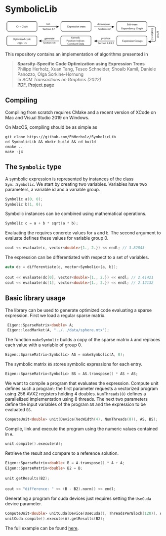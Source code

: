# SymbolicLib

![teaser](flow.png)

This repository contains an implementation of algorithms presented in

> **Sparsity-Specific Code Optimization using Expression Trees**<br/>
> Philipp Herholz,  Xuan Tang, Teseo Schneider, Shoaib Kamil, Daniele Panozzo, Olga Sorkine-Hornung<br/>
> In *ACM Transactions on Graphics (2022)*<br/>
> [PDF](https://igl.ethz.ch/projects/sscoet/sscoet_main.pdf),
> [Project page](https://igl.ethz.ch/projects/sscoet/)

## Compiling

Compiling from scratch requires CMake and a recent version of XCode on Mac and
Visual Studio 2019 on Windows.

On MacOS, compiling should be as simple as
```
git clone https://github.com/PhHerholz/SymbolicLib
cd SymbolicLib && mkdir build && cd build
cmake .. 
make -j4
```
## The `Symbolic` type

 A symbolic expression is represented by instances of the class `Sym::Symbolic`. We start by creating two variables. Variables have two parameters, a variable id and a variable group.

```cpp
Symbolic a(0, 0);
Symbolic b(1, 0);
```
Symbolic instances can be combined using mathematical operations.
```cpp 
Symbolic c = a + b * sqrt(a * b);
```
Evaluating the requires concrete values for `a` and `b`. The second argument to evaluate defines these values for variable group 0.
```cpp 
cout << evaluate(c, vector<double>{1., 2.}) << endl; // 3.82843
```
The expression can be differentiated with respect to a set of variables.
```cpp 
auto dc = differentiate(c, vector<Symbolic>{a, b});
   
cout << evaluate(dc[0], vector<double>{1., 2.}) << endl; // 2.41421
cout << evaluate(dc[1], vector<double>{1., 2.}) << endl; // 2.12132
```

## Basic library usage
The library can be used to generate optimized code evaluating a sparse expression. First we load a regular sparse matrix.
```cpp 
 Eigen::SparseMatrix<double> A;
 Eigen::loadMarket(A, "../../data/sphere.mtx");
```
The function `makeSymbolic` builds a copy of the sparse matrix `A` and replaces each value with a variable of group 0.
```cpp 
Eigen::SparseMatrix<Symbolic> AS = makeSymbolic(A, 0);
```
The symbolic matrix `BS` stores symbolic expressions for each entry.
```cpp
Eigen::SparseMatrix<Symbolic> BS = AS.transpose() * AS + AS;
```
We want to compile a program that evaluates the expression. Compute unit defines such a program; the first parameter requests a vectorized program using 256 AVX2 registers holding 4 doubles. `NumThreads(8)` defines a parallelized implementation using 8 threads. The next two parameters define the input variables of the program `AS` and the expression to be evaluated `BS`.
```cpp
ComputeUnit<double> unit(Device(VecWidth(4), NumThreads(8)), AS, BS);
```
 Compile, link and execute the program using the numeric values contained in `A`.
```cpp
unit.compile().execute(A);
```
 Retrieve the result and compare to a reference solution.
```cpp
Eigen::SparseMatrix<double> B = A.transpose() * A + A;
Eigen::SparseMatrix<double> B2 = B;

unit.getResults(B2);

cout << "difference: " << (B - B2).norm() << endl;
```
Generating a program for cuda devices just requires setting the `UseCuda` device parameter.
```cpp
ComputeUnit<double> unitCuda(Device(UseCuda(), ThreadsPerBlock(128)), AS, BS);
unitCuda.compile().execute(A).getResults(B2);
```
The full example can be found [here](https://github.com/PhHerholz/SymbolicLib/blob/main/Examples/Tutorial/main.cpp).

